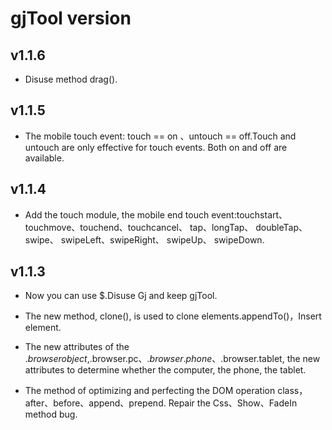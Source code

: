 ﻿# gjTool version

## v1.1.6

- Disuse method drag().

## v1.1.5

- The mobile touch event: touch == on 、untouch == off.Touch and untouch are only effective for touch events. Both on and off are available.

## v1.1.4

- Add the touch module, the mobile end touch event:touchstart、touchmove、touchend、touchcancel、 tap、longTap、 doubleTap、 swipe、 swipeLeft、swipeRight、 swipeUp、 swipeDown. 

## v1.1.3

- Now you can use $.Disuse Gj and keep gjTool.

- The new method, clone(), is used to clone elements.appendTo()，Insert element.

- The new attributes of the $.browser object,$.browser.pc、$.browser.phone、$.browser.tablet, the new attributes to determine whether the computer, the phone, the tablet.

- The method of optimizing and perfecting the DOM operation class，after、before、append、prepend. Repair the Css、Show、FadeIn method bug.
